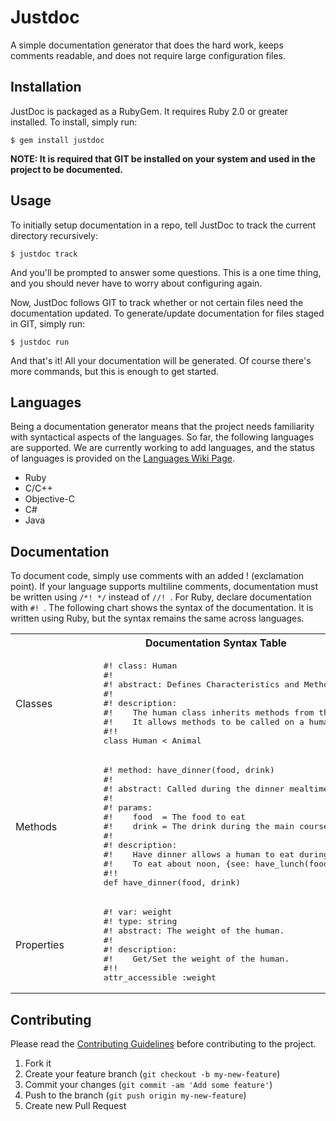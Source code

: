 # Justdoc

A simple documentation generator that does the hard work, keeps comments readable, and does not require large configuration files. 

## Installation

JustDoc is packaged as a RubyGem. It requires Ruby 2.0 or greater installed. To install, simply run:

    $ gem install justdoc

__NOTE: It is required that GIT be installed on your system and used in the project to be documented.__

## Usage

To initially setup documentation in a repo, tell JustDoc to track the current directory recursively:

    $ justdoc track

And you'll be prompted to answer some questions. This is a one time thing, and you should never have to worry about configuring again.  

Now, JustDoc follows GIT to track whether or not certain files need the documentation updated. To generate/update documentation for files staged in GIT, simply run:

    $ justdoc run

And that's it! All your documentation will be generated. Of course there's more commands, but this is enough to get started.

## Languages
Being a documentation generator means that the project needs familiarity with syntactical aspects of the languages.  So far, the following languages are supported. We are currently working to add languages, and the status of languages is provided on the [Languages Wiki Page]().  

  - Ruby
  - C/C++  
  - Objective-C  
  - C#  
  - Java
  
## Documentation
To document code, simply use comments with an added ! (exclamation point).  If your language supports multiline comments, documentation must be written using `/*! */` instead of `//! `.  For Ruby, declare documentation with `#! `. The following chart shows the syntax of the documentation. It is written using Ruby, but the syntax remains the same across languages.

<table>
  <tr><th colspan="2" style="text-align:center;">Documentation Syntax Table</th></tr>
  <tr>
    <td>Classes</td>
    <td>
    <pre>      #! class: Human
      #!
      #! abstract: Defines Characteristics and Methods of a Human.
      #!
      #! description:
      #!    The human class inherits methods from the Animal class.
      #!    It allows methods to be called on a human object.
      #!!
      class Human &lt; Animal</pre></td>
  </tr>
  <tr>
    <td>Methods</td>
    <td>
    <pre>      #! method: have_dinner(food, drink)
      #!
      #! abstract: Called during the dinner mealtime.
      #!
      #! params:
      #!    food  = The food to eat
      #!    drink = The drink during the main course
      #!
      #! description:
      #!    Have dinner allows a human to eat during the evening time.
      #!    To eat about noon, {see: have_lunch(food, drink)}
      #!!
      def have_dinner(food, drink)</pre></td>
  </tr>
  <tr>
    <td>Properties</td>
    <td>
    <pre>      #! var: weight
      #! type: string
      #! abstract: The weight of the human.
      #!
      #! description:
      #!    Get/Set the weight of the human.
      #!!
      attr_accessible :weight</pre></td>
  </tr>
</table>

## Contributing

Please read the [Contributing Guidelines](https://github.com/codeblooded/justdoc/blob/master/CONTRIBUTING.md) before contributing to the project.

1. Fork it
2. Create your feature branch (`git checkout -b my-new-feature`)
3. Commit your changes (`git commit -am 'Add some feature'`)
4. Push to the branch (`git push origin my-new-feature`)
5. Create new Pull Request
